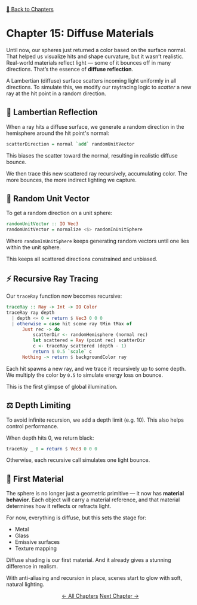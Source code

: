 [🔗 Back to Chapters](/README.md#-chapters)

# Chapter 15: Diffuse Materials

Until now, our spheres just returned a color based on the surface normal. That helped us visualize hits and shape curvature, but it wasn’t realistic. Real-world materials reflect light — some of it bounces off in many directions. That’s the essence of **diffuse reflection**.

A Lambertian (diffuse) surface scatters incoming light uniformly in all directions. To simulate this, we modify our raytracing logic to _scatter_ a new ray at the hit point in a random direction.

## 🌌 Lambertian Reflection

When a ray hits a diffuse surface, we generate a random direction in the hemisphere around the hit point's normal:

```haskell
scatterDirection = normal `add` randomUnitVector
```

This biases the scatter toward the normal, resulting in realistic diffuse bounce.

We then trace this new scattered ray recursively, accumulating color. The more bounces, the more indirect lighting we capture.

## 🎲 Random Unit Vector

To get a random direction on a unit sphere:

```haskell
randomUnitVector :: IO Vec3
randomUnitVector = normalize <$> randomInUnitSphere
```

Where `randomInUnitSphere` keeps generating random vectors until one lies within the unit sphere.

This keeps all scattered directions constrained and unbiased.

## ⚡ Recursive Ray Tracing

Our `traceRay` function now becomes recursive:

```haskell
traceRay :: Ray -> Int -> IO Color
traceRay ray depth
  | depth <= 0 = return $ Vec3 0 0 0
  | otherwise = case hit scene ray tMin tMax of
      Just rec -> do
          scatterDir <- randomHemisphere (normal rec)
          let scattered = Ray (point rec) scatterDir
          c <- traceRay scattered (depth - 1)
          return $ 0.5 `scale` c
      Nothing -> return $ backgroundColor ray
```

Each hit spawns a new ray, and we trace it recursively up to some depth. We multiply the color by `0.5` to simulate energy loss on bounce.

This is the first glimpse of global illumination.

## ⚖️ Depth Limiting

To avoid infinite recursion, we add a depth limit (e.g. 10). This also helps control performance.

When depth hits 0, we return black:

```haskell
traceRay _ 0 = return $ Vec3 0 0 0
```

Otherwise, each recursive call simulates one light bounce.

## 💎 First Material

The sphere is no longer just a geometric primitive — it now has **material behavior**. Each object will carry a material reference, and that material determines how it reflects or refracts light.

For now, everything is diffuse, but this sets the stage for:

- Metal
- Glass
- Emissive surfaces
- Texture mapping

Diffuse shading is our first material. And it already gives a stunning difference in realism.

With anti-aliasing and recursion in place, scenes start to glow with soft, natural lighting.

<div align="center">
  <a href="./14_anti_aliasing.md">← All Chapters</a>
  <a href="./16_buffered_writing.md">Next Chapter →</a>
</div>
